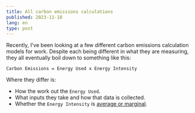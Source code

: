 ```yaml
---
title: All carbon emissions calculations
published: 2023-11-18
lang: en
type: post
---
```


Recently, I've been looking at a few different carbon emissions calculation models for work. Despite each being different in what they are measuring, they all eventually boil down to something like this:

```
Carbon Emissions = Energy Used x Energy Intensity
```

Where they differ is:

- How the work out the `Energy Used`.
- What inputs they take and how that data is collected.
- Whether the `Energy Intensity` is [average or marginal](https://www.electricitymaps.com/blog/marginal-emissions-what-they-are-and-when-to-use-them).
